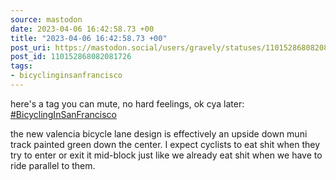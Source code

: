 ```yaml
---
source: mastodon
date: 2023-04-06 16:42:58.73 +00
title: "2023-04-06 16:42:58.73 +00"
post_uri: https://mastodon.social/users/gravely/statuses/110152868082081726
post_id: 110152868082081726
tags:
- bicyclinginsanfrancisco
---
```

here's a tag you can mute, no hard feelings, ok cya later: [#BicyclingInSanFrancisco](https://mastodon.social/tags/BicyclingInSanFrancisco)

the new valencia bicycle lane design is effectively an upside down muni track painted green down the center. I expect cyclists to eat shit when they try to enter or exit it mid-block just like we already eat shit when we have to ride parallel to them.


